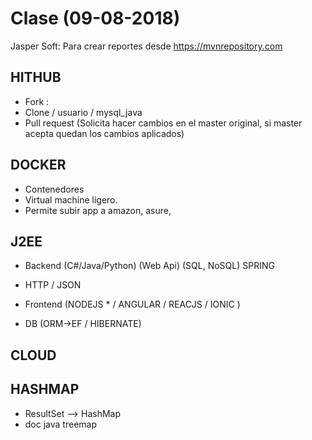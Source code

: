 # Clase (09-08-2018)

Jasper Soft: Para crear reportes desde https://mvnrepository.com


HITHUB
------
- Fork : 
- Clone / usuario / mysql_java
- Pull request (Solicita hacer cambios en el master original, si master acepta quedan los cambios aplicados)

DOCKER
------
- Contenedores
- Virtual machine ligero.
- Permite subir app a amazon, asure, 

J2EE
------
- Backend (C#/Java/Python) (Web Api) (SQL, NoSQL) SPRING

- HTTP / JSON

- Frontend (NODEJS * / ANGULAR / REACJS / IONIC )

- DB (ORM->EF / HIBERNATE)

CLOUD 
-----

HASHMAP
------
- ResultSet --> HashMap
- doc java treemap
